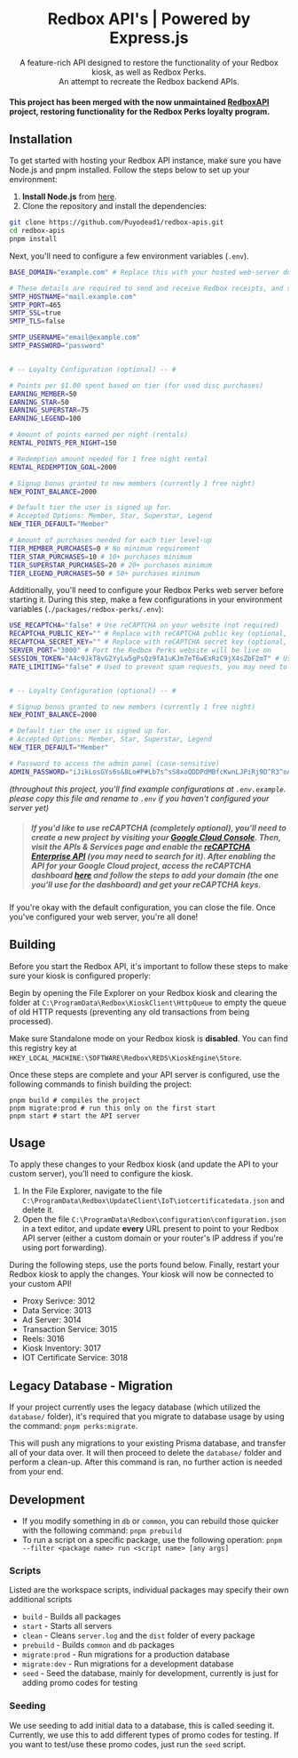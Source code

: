 <h1 align="center">Redbox API's | Powered by Express.js</h1>

<p align="center">A feature-rich API designed to restore the functionality of your Redbox kiosk, as well as Redbox Perks.<br>An attempt to recreate the Redbox backend APIs.<br></p>

#### This project has been merged with the now unmaintained [RedboxAPI](https://github.com/BrianWalczak/RedboxAPI) project, restoring functionality for the Redbox Perks loyalty program.

## Installation
To get started with hosting your Redbox API instance, make sure you have Node.js and pnpm installed. Follow the steps below to set up your environment:

1. **Install Node.js** from [here](https://nodejs.org/).
2. Clone the repository and install the dependencies:
```bash
git clone https://github.com/Puyodead1/redbox-apis.git
cd redbox-apis
pnpm install
```

Next, you'll need to configure a few environment variables (`.env`).
```bash
BASE_DOMAIN="example.com" # Replace this with your hosted web-server domain (optional, used for signup emails)

# These details are required to send and receive Redbox receipts, and signup information.
SMTP_HOSTNAME="mail.example.com"
SMTP_PORT=465
SMTP_SSL=true
SMTP_TLS=false

SMTP_USERNAME="email@example.com"
SMTP_PASSWORD="password"


# -- Loyalty Configuration (optional) -- #

# Points per $1.00 spent based on tier (for used disc purchases)
EARNING_MEMBER=50
EARNING_STAR=50
EARNING_SUPERSTAR=75
EARNING_LEGEND=100

# Amount of points earned per night (rentals)
RENTAL_POINTS_PER_NIGHT=150

# Redemption amount needed for 1 free night rental
RENTAL_REDEMPTION_GOAL=2000

# Signup bonus granted to new members (currently 1 free night)
NEW_POINT_BALANCE=2000

# Default tier the user is signed up for.
# Accepted Options: Member, Star, Superstar, Legend
NEW_TIER_DEFAULT="Member"

# Amount of purchases needed for each tier level-up
TIER_MEMBER_PURCHASES=0 # No minimum requirement
TIER_STAR_PURCHASES=10 # 10+ purchases minimum
TIER_SUPERSTAR_PURCHASES=20 # 20+ purchases minimum
TIER_LEGEND_PURCHASES=50 # 50+ purchases minimum
```

Additionally, you'll need to configure your Redbox Perks web server before starting it. During this step, make a few configurations in your environment variables (`./packages/redbox-perks/.env`):
```bash
USE_RECAPTCHA="false" # Use reCAPTCHA on your website (not required)
RECAPTCHA_PUBLIC_KEY="" # Replace with reCAPTCHA public key (optional, leave blank if disabled)
RECAPTCHA_SECRET_KEY="" # Replace with reCAPTCHA secret key (optional, leave blank if disabled)
SERVER_PORT="3000" # Port the Redbox Perks website will be live on
SESSION_TOKEN="A4c9JkT8vG2YyLw5gPsQz9fA1uKJm7eT6wExRzC9jX4sZbF2mT" # Used for express sessions (case-sensitive)
RATE_LIMITING="false" # Used to prevent spam requests, you may need to configure the web server manually to trust proxies if using nginx, apache, etc.


# -- Loyalty Configuration (optional) -- #

# Signup bonus granted to new members (currently 1 free night)
NEW_POINT_BALANCE=2000

# Default tier the user is signed up for.
# Accepted Options: Member, Star, Superstar, Legend
NEW_TIER_DEFAULT="Member"

# Password to access the admin panel (case-sensitive)
ADMIN_PASSWORD="iJikLosGYs6s&8Lo#P#Lb7s^sS8xoQDDPdMBfcKwnLJPiRj9D^R3^oAQ8aK*XDGi"
```
*(throughout this project, you'll find example configurations at `.env.example`. please copy this file and rename to `.env` if you haven't configured your server yet)*

> ##### If you'd like to use reCAPTCHA (completely optional), you'll need to create a new project by visiting your [Google Cloud Console](https://console.cloud.google.com/). Then, visit the **APIs & Services** page and enable the [reCAPTCHA Enterprise API](https://console.cloud.google.com/apis/library/recaptchaenterprise.googleapis.com) (you may need to search for it). After enabling the API for your Google Cloud project, access the reCAPTCHA dashboard [here](https://www.google.com/u/1/recaptcha/admin/create) and follow the steps to add your domain (the one you'll use for the dashboard) and get your reCAPTCHA keys.

If you're okay with the default configuration, you can close the file. Once you've configured your web server, you're all done!

## Building

Before you start the Redbox API, it's important to follow these steps to make sure your kiosk is configured properly:

Begin by opening the File Explorer on your Redbox kiosk and clearing the folder at `C:\ProgramData\Redbox\KioskClient\HttpQueue` to empty the queue of old HTTP requests (preventing any old transactions from being processed).

Make sure Standalone mode on your Redbox kiosk is **disabled**. You can find this registry key at `HKEY_LOCAL_MACHINE:\SOFTWARE\Redbox\REDS\KioskEngine\Store`.

Once these steps are complete and your API server is configured, use the following commands to finish building the project:
```
pnpm build # compiles the project
pnpm migrate:prod # run this only on the first start
pnpm start # start the API server
```

## Usage
To apply these changes to your Redbox kiosk (and update the API to your custom server), you’ll need to configure the kiosk.
1. In the File Explorer, navigate to the file `C:\ProgramData\Redbox\UpdateClient\IoT\iotcertificatedata.json` and delete it.
2. Open the file `C:\ProgramData\Redbox\configuration\configuration.json` in a text editor, and update **every** URL present to point to your Redbox API server (either a custom domain or your router's IP address if you're using port forwarding).

During the following steps, use the ports found below. Finally, restart your Redbox kiosk to apply the changes. Your kiosk will now be connected to your custom API!
-   Proxy Serivce: 3012
-   Data Service: 3013
-   Ad Server: 3014
-   Transaction Service: 3015
-   Reels: 3016
-   Kiosk Inventory: 3017
-   IOT Certificate Service: 3018

## Legacy Database - Migration
If your project currently uses the legacy database (which utilized the `database/` folder), it's required that you migrate to database usage by using the command: `pnpm perks:migrate`.

This will push any migrations to your existing Prisma database, and transfer all of your data over. It will then proceed to delete the `database/` folder and perform a clean-up. After this command is ran, no further action is needed from your end.

## Development
-   If you modify something in `db` or `common`, you can rebuild those quicker with the following command: `pnpm prebuild`
-   To run a script on a specific package, use the following operation: `pnpm --filter <package name> run <script name> [any args]`

### Scripts
Listed are the workspace scripts, individual packages may specify their own additional scripts

-   `build` - Builds all packages
-   `start` - Starts all servers
-   `clean` - Cleans `server.log` and the `dist` folder of every package
-   `prebuild` - Builds `common` and `db` packages
-   `migrate:prod` - Run migrations for a production database
-   `migrate:dev` - Run migrations for a development database
-   `seed` - Seed the database, mainly for development, currently is just for adding promo codes for testing

### Seeding
We use seeding to add initial data to a database, this is called seeding it. Currently, we use this to add different types of promo codes for testing. If you want to test/use these promo codes, just run the `seed` script.